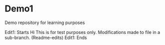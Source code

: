 # Demo1
Demo repository for learning purposes

Edit1: Starts
Hi
This is for test purposes only.
Modifications made to file in a sub-branch. (Readme-edits)
Edit1: Ends
